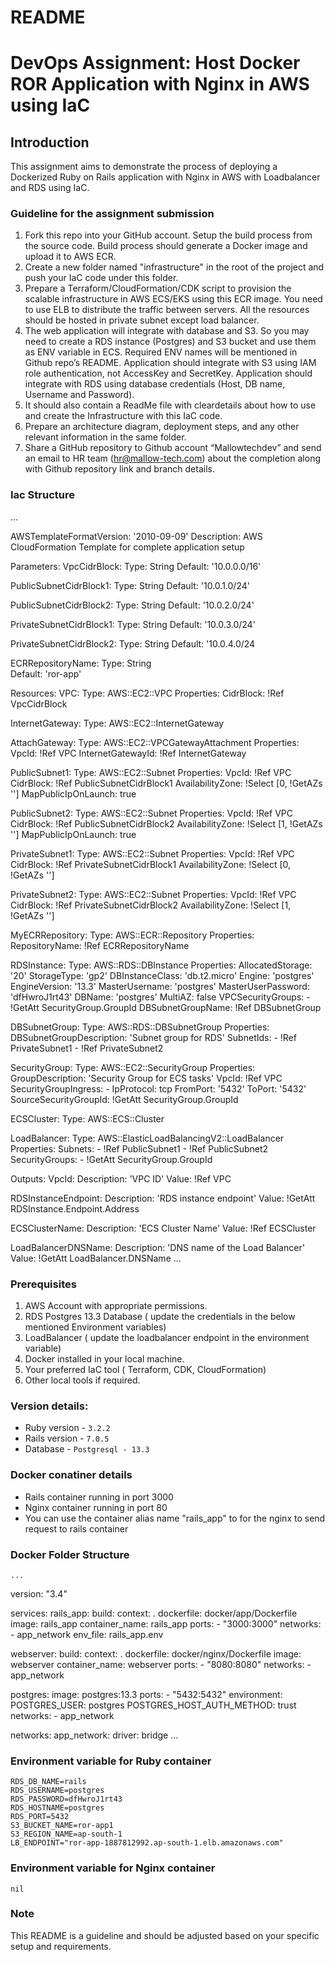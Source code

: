 # README

# DevOps Assignment: Host Docker ROR Application with Nginx in AWS using IaC

## Introduction

This assignment aims to demonstrate the process of deploying a Dockerized Ruby on Rails application with Nginx in AWS with Loadbalancer and RDS using IaC.

### Guideline for the assignment submission

1. Fork this repo into your GitHub account. Setup the build process from the source code. Build process should generate a Docker image and upload it to AWS ECR.
2. Create a new folder named "infrastructure" in the root of the project and push your IaC code under this folder.
3. Prepare a Terraform/CloudFormation/CDK script to provision the scalable infrastructure in AWS ECS/EKS using this ECR image. You need to use ELB to distribute the traffic between servers. All the resources should be hosted in private subnet except load balancer.
4. The web application will integrate with database and S3. So you may need to create a RDS instance (Postgres) and S3 bucket and use them as ENV variable in ECS. Required ENV names will be mentioned in Github repo’s README. Application should integrate with S3 using IAM role authentication, not AccessKey and SecretKey. Application should integrate with RDS using database credentials (Host, DB name, Username and Password).
5. It should also contain a ReadMe file with cleardetails about how to use and create the Infrastructure with this IaC code.
6. Prepare an architecture diagram, deployment steps, and any other relevant information in the same folder.
7. Share a GitHub repository to Github account “Mallowtechdev” and send an email to HR team (hr@mallow-tech.com) about the completion along with Github repository link and branch details.


### Iac Structure
...

AWSTemplateFormatVersion: '2010-09-09'
Description: AWS CloudFormation Template for complete application setup

Parameters:
  VpcCidrBlock:
    Type: String
    Default: '10.0.0.0/16'

  PublicSubnetCidrBlock1:
    Type: String
    Default: '10.0.1.0/24'

  PublicSubnetCidrBlock2:
    Type: String
    Default: '10.0.2.0/24'

  PrivateSubnetCidrBlock1:
    Type: String
    Default: '10.0.3.0/24'

  PrivateSubnetCidrBlock2:
    Type: String
    Default: '10.0.4.0/24
	
  ECRRepositoryName:
    Type: String	
    Default: 'ror-app'

Resources:
  VPC:
    Type: AWS::EC2::VPC
    Properties:
      CidrBlock: !Ref VpcCidrBlock

  InternetGateway:
    Type: AWS::EC2::InternetGateway

  AttachGateway:
    Type: AWS::EC2::VPCGatewayAttachment
    Properties:
      VpcId: !Ref VPC
      InternetGatewayId: !Ref InternetGateway

  PublicSubnet1:
    Type: AWS::EC2::Subnet
    Properties:
      VpcId: !Ref VPC
      CidrBlock: !Ref PublicSubnetCidrBlock1
      AvailabilityZone: !Select [0, !GetAZs '']
      MapPublicIpOnLaunch: true

  PublicSubnet2:
    Type: AWS::EC2::Subnet
    Properties:
      VpcId: !Ref VPC
      CidrBlock: !Ref PublicSubnetCidrBlock2
      AvailabilityZone: !Select [1, !GetAZs '']
      MapPublicIpOnLaunch: true

  PrivateSubnet1:
    Type: AWS::EC2::Subnet
    Properties:
      VpcId: !Ref VPC
      CidrBlock: !Ref PrivateSubnetCidrBlock1
      AvailabilityZone: !Select [0, !GetAZs '']

  PrivateSubnet2:
    Type: AWS::EC2::Subnet
    Properties:
      VpcId: !Ref VPC
      CidrBlock: !Ref PrivateSubnetCidrBlock2
      AvailabilityZone: !Select [1, !GetAZs '']

  MyECRRepository:
    Type: AWS::ECR::Repository
    Properties:
      RepositoryName: !Ref ECRRepositoryName

  RDSInstance:
    Type: AWS::RDS::DBInstance
    Properties:
      AllocatedStorage: '20'
      StorageType: 'gp2'
      DBInstanceClass: 'db.t2.micro'
      Engine: 'postgres'
      EngineVersion: '13.3'
      MasterUsername: 'postgres'
      MasterUserPassword: 'dfHwroJ1rt43'
      DBName: 'postgres'
      MultiAZ: false
      VPCSecurityGroups:
        - !GetAtt SecurityGroup.GroupId
      DBSubnetGroupName: !Ref DBSubnetGroup

  DBSubnetGroup:
    Type: AWS::RDS::DBSubnetGroup
    Properties:
      DBSubnetGroupDescription: 'Subnet group for RDS'
      SubnetIds:
        - !Ref PrivateSubnet1
        - !Ref PrivateSubnet2

  SecurityGroup:
    Type: AWS::EC2::SecurityGroup
    Properties:
      GroupDescription: 'Security Group for ECS tasks'
      VpcId: !Ref VPC
      SecurityGroupIngress:
        - IpProtocol: tcp
          FromPort: '5432'
          ToPort: '5432'
          SourceSecurityGroupId: !GetAtt SecurityGroup.GroupId

  ECSCluster:
    Type: AWS::ECS::Cluster

  LoadBalancer:
    Type: AWS::ElasticLoadBalancingV2::LoadBalancer
    Properties:
      Subnets:
        - !Ref PublicSubnet1
        - !Ref PublicSubnet2
      SecurityGroups:
        - !GetAtt SecurityGroup.GroupId

Outputs:
  VpcId:
    Description: 'VPC ID'
    Value: !Ref VPC

  RDSInstanceEndpoint:
    Description: 'RDS instance endpoint'
    Value: !GetAtt RDSInstance.Endpoint.Address

  ECSClusterName:
    Description: 'ECS Cluster Name'
    Value: !Ref ECSCluster

  LoadBalancerDNSName:
    Description: 'DNS name of the Load Balancer'
    Value: !GetAtt LoadBalancer.DNSName
...


### Prerequisites

1. AWS Account with appropriate permissions.
2. RDS Postgres 13.3 Database ( update the credentials in the below mentioned Environment variables)
3. LoadBalancer  ( update the loadbalancer endpoint in the environment variable)
4. Docker installed in your local machine.
5. Your preferred IaC tool ( Terraform, CDK, CloudFormation)
6. Other local tools if required.

### Version details:

* Ruby version - `3.2.2`
* Rails version - `7.0.5`
* Database - `Postgresql - 13.3`

### Docker conatiner details

* Rails container running in port 3000
* Nginx container running in port 80
* You can use the container alias name "rails_app" to for the nginx to send request to rails container


### Docker Folder Structure

    ...
version: "3.4"

services:
  rails_app:
    build:
      context: .
      dockerfile: docker/app/Dockerfile
    image: rails_app
    container_name: rails_app
    ports:
      - "3000:3000"
    networks:
      - app_network
    env_file: rails_app.env

  webserver:
    build:
      context: .
      dockerfile: docker/nginx/Dockerfile
    image: webserver
    container_name: webserver
    ports:
      - "8080:8080"
    networks:
      - app_network

  postgres:
    image: postgres:13.3
    ports:
      - "5432:5432"
    environment:
      POSTGRES_USER: postgres
      POSTGRES_HOST_AUTH_METHOD: trust
    networks:
      - app_network

networks:
  app_network:
    driver: bridge
    ...

### Environment variable for Ruby container

```env
RDS_DB_NAME=rails
RDS_USERNAME=postgres
RDS_PASSWORD=dfHwroJ1rt43
RDS_HOSTNAME=postgres
RDS_PORT=5432
S3_BUCKET_NAME=ror-app1
S3_REGION_NAME=ap-south-1
LB_ENDPOINT="ror-app-1887812992.ap-south-1.elb.amazonaws.com"
```

### Environment variable for Nginx container

```env
nil
```

### Note
This README is a guideline and should be adjusted based on your specific setup and requirements.
